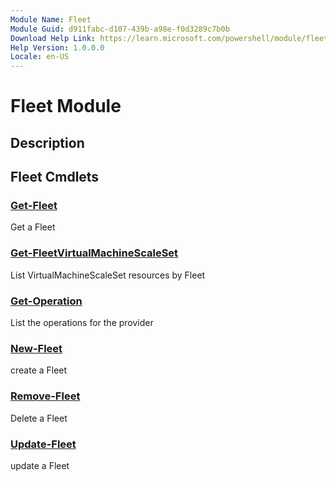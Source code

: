 ```yaml
---
Module Name: Fleet
Module Guid: d911fabc-d107-439b-a98e-f0d3289c7b0b
Download Help Link: https://learn.microsoft.com/powershell/module/fleet
Help Version: 1.0.0.0
Locale: en-US
---
```


# Fleet Module
## Description


## Fleet Cmdlets
### [Get-Fleet](Get-Fleet.md)
Get a Fleet

### [Get-FleetVirtualMachineScaleSet](Get-FleetVirtualMachineScaleSet.md)
List VirtualMachineScaleSet resources by Fleet

### [Get-Operation](Get-Operation.md)
List the operations for the provider

### [New-Fleet](New-Fleet.md)
create a Fleet

### [Remove-Fleet](Remove-Fleet.md)
Delete a Fleet

### [Update-Fleet](Update-Fleet.md)
update a Fleet

